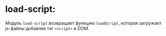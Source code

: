 # load-script:

Модуль `load-script` возвращает функцию `loadScript`, которая загружает js-файлы добавляя тэг `<script>` в DOM.

<!--JS_API-->
